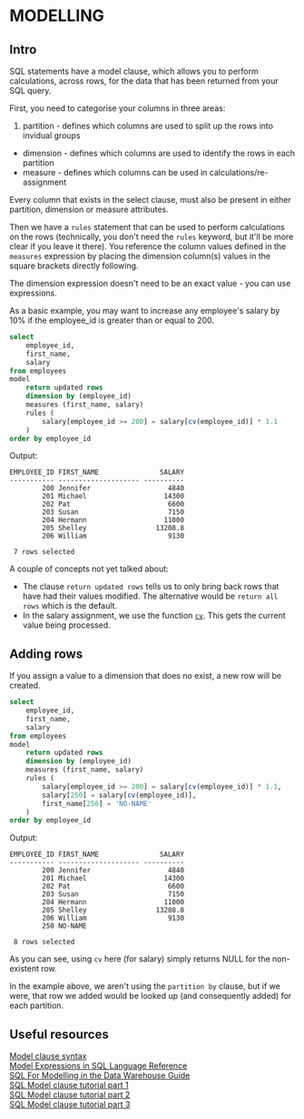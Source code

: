 # MODELLING

## Intro

SQL statements have a model clause, which allows you to perform calculations, across rows, for the data that has been returned from your SQL query.

First, you need to categorise your columns in three areas:

1. partition - defines which columns are used to split up the rows into invidual groups
* dimension - defines which columns are used to identify the rows in each partition
* measure - defines which columns can be used in calculations/re-assignment

Every column that exists in the select clause, must also be present in either partition, dimension or measure attributes.

Then we have a `rules` statement that can be used to perform calculations on the rows (technically, you don't need the `rules` keyword, but it'll be more clear if you leave it there). You reference the column values defined in the `measures` expression by placing the dimension column(s) values in the square brackets directly following.

The dimension expression doesn't need to be an exact value - you can use expressions.

As a basic example, you may want to increase any employee's salary by 10% if the employee_id is greater than or equal to 200.

```sql
select
    employee_id,
    first_name,
    salary
from employees
model
    return updated rows
    dimension by (employee_id)
    measures (first_name, salary)
    rules (
        salary[employee_id >= 200] = salary[cv(employee_id)] * 1.1
    )
order by employee_id
```
Output:
```
EMPLOYEE_ID FIRST_NAME               SALARY
----------- -------------------- ----------
        200 Jennifer                   4840
        201 Michael                   14300
        202 Pat                        6600
        203 Susan                      7150
        204 Hermann                   11000
        205 Shelley                 13208.8
        206 William                    9130

 7 rows selected
```

A couple of concepts not yet talked about:

* The clause `return updated rows` tells us to only bring back rows that have had their values modified. The alternative would be `return all rows` which is the default.
* In the salary assignment, we use the function [`cv`](../functions/CV.md). This gets the current value being processed.

## Adding rows

If you assign a value to a dimension that does no exist, a new row will be created.


```sql
select
    employee_id,
    first_name,
    salary
from employees
model
    return updated rows
    dimension by (employee_id)
    measures (first_name, salary)
    rules (
        salary[employee_id >= 200] = salary[cv(employee_id)] * 1.1,
        salary[250] = salary[cv(employee_id)],
        first_name[250] = 'NO-NAME'
    )
order by employee_id
```
Output:
```
EMPLOYEE_ID FIRST_NAME               SALARY
----------- -------------------- ----------
        200 Jennifer                   4840
        201 Michael                   14300
        202 Pat                        6600
        203 Susan                      7150
        204 Hermann                   11000
        205 Shelley                 13208.8
        206 William                    9130
        250 NO-NAME

 8 rows selected
```

As you can see, using `cv` here (for salary) simply returns NULL for the non-existent row.

In the example above, we aren't using the `partition by` clause, but if we were, that row we added would be looked up (and consequently added) for each partition.

## Useful resources

[Model clause syntax](http://docs.oracle.com/cd/E11882_01/server.112/e41084/statements_10002.htm#SQLRF01702)  
[Model Expressions in SQL Language Reference](http://docs.oracle.com/cd/E11882_01/server.112/e41084/expressions010.htm#SQLRF52086)  
[SQL For Modelling in the Data Warehouse Guide](http://docs.oracle.com/cd/B19306_01/server.102/b14223/sqlmodel.htm)  
[SQL Model clause tutorial part 1](http://rwijk.blogspot.nl/2007/10/sql-model-clause-tutorial-part-one.html)  
[SQL Model clause tutorial part 2](http://rwijk.blogspot.nl/2007/10/sql-model-clause-tutorial-part-two.html)  
[SQL Model clause tutorial part 3](http://rwijk.blogspot.nl/2009/01/sql-model-clause-tutorial-part-three.html)  

